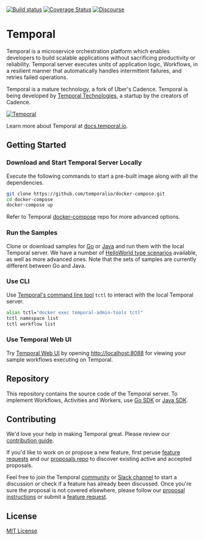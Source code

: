 [![Build status](https://badge.buildkite.com/fc0e676d7bee1a159916af52ebdb541708d4b9f88b8a980f6b.svg?branch=master)](https://buildkite.com/temporal/temporal-server)
[![Coverage Status](https://coveralls.io/repos/github/temporalio/temporal/badge.svg?branch=master)](https://coveralls.io/github/temporalio/temporal?branch=master)
[![Discourse](https://img.shields.io/static/v1?label=Discourse&message=Get%20Help&color=informational)](https://community.temporal.io)

# Temporal  

Temporal is a microservice orchestration platform which enables developers to build scalable applications without sacrificing productivity or reliability.
Temporal server executes units of application logic, Workflows, in a resilient manner that automatically handles intermittent failures, and retries failed operations.

Temporal is a mature technology, a fork of Uber's Cadence.
Temporal is being developed by [Temporal Technologies](https://temporal.io/), a startup by the creators of Cadence.

[![Temporal](video.png)](http://www.youtube.com/watch?v=f-18XztyN6c "Temporal")

Learn more about Temporal at [docs.temporal.io](https://docs.temporal.io).

## Getting Started

### Download and Start Temporal Server Locally

Execute the following commands to start a pre-built image along with all the dependencies.

```bash
git clone https://github.com/temporalio/docker-compose.git
cd docker-compose
docker-compose up
```

Refer to Temporal [docker-compose](https://github.com/temporalio/docker-compose) repo for more advanced options.

### Run the Samples

Clone or download samples for [Go](https://github.com/temporalio/samples-go) or [Java](https://github.com/temporalio/samples-java) and run them with the local Temporal server.
We have a number of [HelloWorld type scenarios](https://github.com/temporalio/samples-java#helloworld) available, as well as more advanced ones. Note that the sets of samples are currently different between Go and Java.

### Use CLI

Use [Temporal's command line tool](https://docs.temporal.io/docs/system-tools/tctl) `tctl` to interact with the local Temporal server.

```bash
alias tctl="docker exec temporal-admin-tools tctl"
tctl namespace list
tctl workflow list
```

### Use Temporal Web UI

Try [Temporal Web UI](https://github.com/temporalio/web) by opening [http://localhost:8088](http://localhost:8088) for viewing your sample workflows executing on Temporal.

## Repository

This repository contains the source code of the Temporal server. To implement Workflows, Activities and Workers, use [Go SDK](https://github.com/temporalio/sdk-go) or [Java SDK](https://github.com/temporalio/sdk-java).

## Contributing

We'd love your help in making Temporal great. Please review our [contribution guide](CONTRIBUTING.md).

If you'd like to work on or propose a new feature, first peruse [feature requests](https://community.temporal.io/c/feature-requests/6) and our [proposals repo](https://github.com/temporalio/proposals) to discover existing active and accepted proposals.

Feel free to join the Temporal [community](https://community.temporal.io) or [Slack channel](https://join.slack.com/t/temporalio/shared_invite/zt-onhti57l-J0bl~Tr7MqSUnIc1upjRkw) to start a discussion or check if a feature has already been discussed.
Once you're sure the proposal is not covered elsewhere, please follow our [proposal instructions](https://github.com/temporalio/proposals#creating-a-new-proposal) or submit a [feature request](https://community.temporal.io/c/feature-requests/6).

## License

[MIT License](https://github.com/temporalio/temporal/blob/master/LICENSE)
